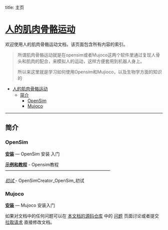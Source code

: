 title: 主页

# [人的肌肉骨骼运动](https://github.com/OpenHUTB/locomotion)

欢迎使用人的肌肉骨骼运动文档，该页面包含所有内容的索引。
> 所谓肌肉骨骼运动就是在opensim或者Mujoco这两个软件里通过复现人骨头和肌肉的配合，来模拟人的运动，这样方便套用到机器人身上。
>
> 所以来这里就是学习如何使用Opensim和Mujioco，以及生物学方面的知识的


- [人的肌肉骨骼运动](#人的肌肉骨骼运动)
  - [简介 ](#简介-)
    - [OpenSim ](#opensim-)
    - [Mujoco ](#mujoco-)
    

---

## 简介 <span id="introduction"></span>







### OpenSim <span id="opensim"></span>

[__安装__](opensim/installation.md) — OpenSim 安装
入门

[__示例和教程__](opensim/Introductory_Examples/directory.md) - Opensim教程
————————————————————————

[ _初试_ ](https://rafaye-71-star.github.io/locomotion/OpenSimCreator_OpenSim_Init.html) - OpenSimCreator_OpenSim_初试


### Mujoco <span id="opensim"></span>

[__安装__](mujoco/installation.md) — Mujoco 安装入门





如果对文档中的任何问题可以在 [本文档的源码仓库](https://github.com/OpenHUTB/locomotion) 中的 [问题](https://github.com/OpenHUTB/locomotion/issues) 页面讨论或者提交 [拉取请求](https://zhuanlan.zhihu.com/p/153381521) 直接修改文档。
